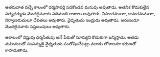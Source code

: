 ﻿ఆతరువాత వచ్చే కాలంలో ధర్మసావర్ణి పదకొండవ మనువు అవుతాడు. అతనిక కొడుకులైన సత్యధర్ముడు మొదలైనవారు పదిమంది రాజులు అవుతారు. విహంగములూ, కామగమనులూ, నిర్వాణరుచులూ దేవతలు అవుతారు. వైధృతుడు ఇంద్రుడు అవుతాడు. అరుణుడూ మొదలైనవారు సప్తఋషులు అవుతారు. 

ఆకాలంలో విష్ణువు ధర్మసేతువు అనే పేరుతో సూర్యుని కొడుకుగా జన్మిస్తాడు. అతడు మహిమలతో సంపన్నుడై వైధృతుడు సంతోషించేటట్లు మూడు లోకాలనూ కరుణతో కాపాడుతాడు. 

